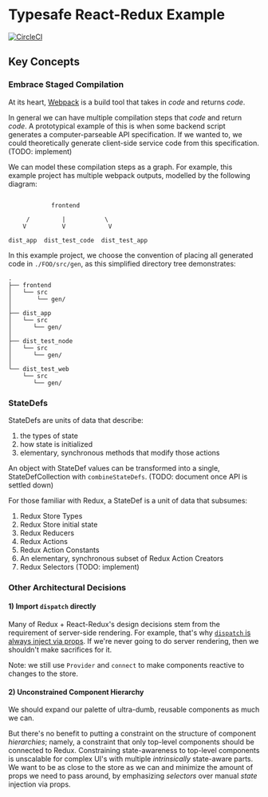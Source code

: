 # Typesafe React-Redux Example
[![CircleCI](https://circleci.com/gh/sleexyz/typesafe-react-redux-example.svg?style=svg)](https://circleci.com/gh/sleexyz/typesafe-react-redux-example)


## Key Concepts

### Embrace Staged Compilation

At its heart, [Webpack](https://webpack.js.org/) is a build tool that takes in *code* and returns *code*.

In general we can have multiple compilation steps that *code* and return *code*. A prototypical example of this is when some backend script generates a computer-parseable API specification. If we wanted to, we could theoretically generate client-side service code from this specification. (TODO: implement)

We can model these compilation steps as a graph. For example, this example project has multiple webpack outputs, modelled by the following diagram:

```

            frontend

     /         |           \
    V          V            V

dist_app  dist_test_code  dist_test_app

```

In this example project, we choose the convention of placing all generated code in `./FOO/src/gen`, as this simplified directory tree demonstrates:


```
.
├── frontend
│   └── src
│       └── gen/
│
├── dist_app
│   └── src
│      └── gen/
│
├── dist_test_node
│   └── src
│      └── gen/
│
└── dist_test_web
    └── src
       └── gen/
```

### StateDefs

StateDefs are units of data that describe:

1. the types of state
2. how state is initialized
3. elementary, synchronous methods that modify those actions

An object with StateDef values can be transformed into a single, StateDefCollection with `combineStateDefs`. (TODO: document once API is settled down)

For those familiar with Redux, a StateDef is a unit of data that subsumes:

1. Redux Store Types
2. Redux Store initial state
3. Redux Reducers
4. Redux Actions
5. Redux Action Constants
6. An elementary, synchronous subset of Redux Action Creators
7. Redux Selectors (TODO: implement)

### Other Architectural Decisions

#### 1) Import `dispatch` directly
Many of Redux + React-Redux's design decisions stem from the requirement of server-side rendering.
For example, that's why [`dispatch` is always inject via props](http://stackoverflow.com/questions/33221634/why-use-this-props-dispatch-rather-than-store-dispatch-directly-in-redux).
If we're never going to do server rendering, then we shouldn't make sacrifices for it.

Note: we still use `Provider` and `connect` to make components reactive to changes to the store.

#### 2) Unconstrained Component Hierarchy
We should expand our palette of ultra-dumb, reusable components as much we can.

But there's no benefit to putting a constraint on the structure of component *hierarchies*; namely, a constraint that only top-level components should be connected to Redux.
Constraining state-awareness to top-level components is unscalable for complex UI's with multiple *intrinsically* state-aware parts.
We want to be as close to the store as we can and minimize the amount of props we need to pass around, by emphasizing *selectors* over manual *state* injection via props.

